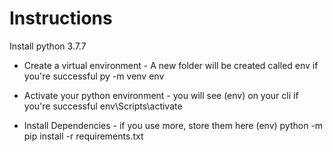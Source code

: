 # Instructions
Install python 3.7.7

- Create a virtual environment - A new folder will be created called env if you're successful
py -m venv env

- Activate your python environment - you will see (env) on your cli if you're successful
env\Scripts\activate

- Install Dependencies - if you use more, store them here
(env) python -m pip install -r requirements.txt

